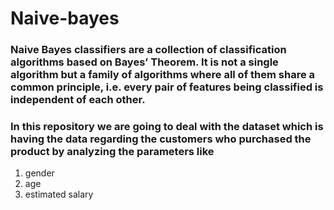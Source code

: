 # Naive-bayes
### Naive Bayes classifiers are a collection of classification algorithms based on Bayes’ Theorem. It is not a single algorithm but a family of algorithms where all of them share a common principle, i.e. every pair of features being classified is independent of each other.
### In this repository we are going to deal with the dataset which is having the data regarding the customers who purchased the product by analyzing the parameters like
1. gender
2. age
3. estimated salary
